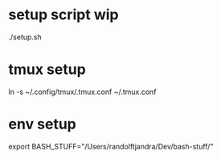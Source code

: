 # setup script wip
./setup.sh

# tmux setup
ln -s ~/.config/tmux/.tmux.conf ~/.tmux.conf 

# env setup
export BASH_STUFF="/Users/randolftjandra/Dev/bash-stuff/"

